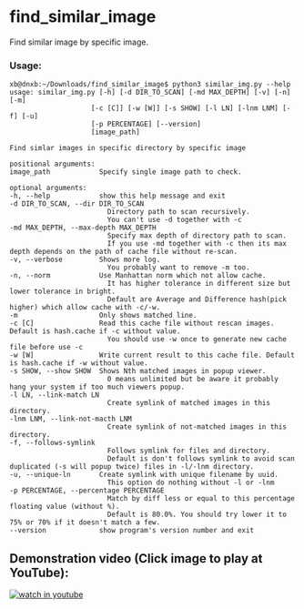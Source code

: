 # find_similar_image
Find similar image by specific image.

### Usage:

    xb@dnxb:~/Downloads/find_similar_image$ python3 similar_img.py --help
    usage: similar_img.py [-h] [-d DIR_TO_SCAN] [-md MAX_DEPTH] [-v] [-n] [-m]
                        [-c [C]] [-w [W]] [-s SHOW] [-l LN] [-lnm LNM] [-f] [-u]
                        [-p PERCENTAGE] [--version]
                        [image_path]

    Find simlar images in specific directory by specific image

    positional arguments:
    image_path            Specify single image path to check.

    optional arguments:
    -h, --help            show this help message and exit
    -d DIR_TO_SCAN, --dir DIR_TO_SCAN
                            Directory path to scan recursively.    
                            You can't use -d together with -c
    -md MAX_DEPTH, --max-depth MAX_DEPTH
                            Specify max depth of directory path to scan.    
                            If you use -md together with -c then its max depth depends on the path of cache file without re-scan.
    -v, --verbose         Shows more log.    
                            You probably want to remove -m too.
    -n, --norm            Use Manhattan norm which not allow cache.    
                            It has higher tolerance in different size but lower tolerance in bright.    
                            Default are Average and Difference hash(pick higher) which allow cache with -c/-w.
    -m                    Only shows matched line.
    -c [C]                Read this cache file without rescan images. Default is hash.cache if -c without value.    
                            You should use -w once to generate new cache file before use -c
    -w [W]                Write current result to this cache file. Default is hash.cache if -w without value.
    -s SHOW, --show SHOW  Shows Nth matched images in popup viewer.    
                            0 means unlimited but be aware it probably hang your system if too much viewers popup.
    -l LN, --link-match LN
                            Create symlink of matched images in this directory.
    -lnm LNM, --link-not-macth LNM
                            Create symlink of not-matched images in this directory.
    -f, --follows-symlink
                            Follows symlink for files and directory.    
                            Default is don't follows symlink to avoid scan duplicated (-s will popup twice) files in -l/-lnm directory.
    -u, --unique-ln       Create symlink with unique filename by uuid.    
                            This option do nothing without -l or -lnm
    -p PERCENTAGE, --percentage PERCENTAGE
                            Match by diff less or equal to this percentage floating value (without %).    
                            Default is 80.0%. You should try lower it to 75% or 70% if it doesn't match a few.
    --version             show program's version number and exit

## Demonstration video (Click image to play at YouTube): ##

[![watch in youtube](https://i.ytimg.com/vi/myMZCLCAcu0/hqdefault.jpg)](https://www.youtube.com/watch?v=myMZCLCAcu0 "Find similar image")
